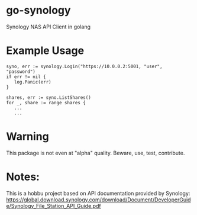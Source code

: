 # go-synology
Synology NAS  API Client in golang

# Example Usage
```
syno, err := synology.Login("https://10.0.0.2:5001, "user", "password")
if err != nil {
   log.Panic(err)
}

shares, err := syno.ListShares()
for _, share := range shares {
   ...
   ... 

```


# Warning
This package is not even at "alpha" quality. Beware, use, test, contribute. 


# Notes:
This is a hobbu project based on API documentation provided by Synology:
https://global.download.synology.com/download/Document/DeveloperGuide/Synology_File_Station_API_Guide.pdf

